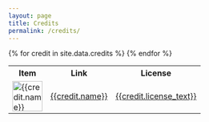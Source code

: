 ```yaml
---
layout: page
title: Credits
permalink: /credits/
---
```


<table>
  <tr>
    <th>Item</th>
    <th>Link</th>
    <th>License</th>
  </tr>
{% for credit in site.data.credits %}
  <tr>
    <td><img src="{{credit.image}}" alt="{{credit.name}}" width="60" height="60"> </td>
    <td><a href="{{credit.link}}" target="_blank">{{credit.name}}</a></td>
    <td><a href="{{credit.license_link}}" target="_blank">{{credit.license_text}}</a></td>
  </tr>
{% endfor %}
</table>
